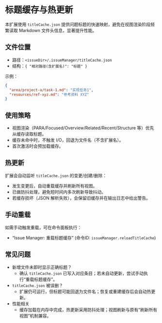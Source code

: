 # 标题缓存与热更新

本扩展使用 `titleCache.json` 提供问题标题的快速映射，避免在视图渲染阶段频繁读取 Markdown 文件头信息，显著提升性能。

## 文件位置

- 路径：`<issueDir>/.issueManager/titleCache.json`
- 结构：`{ "相对路径(含扩展名)": "标题" }`

示例：

```json
{
  "area/project-a/task-1.md": "实现任务1",
  "resources/ref-xyz.md": "参考资料 XYZ"
}
```

## 使用策略

- 视图渲染（PARA/Focused/Overview/Related/Recent/Structure 等）优先从缓存读取标题。
- 缓存未命中时，不触发 I/O，回退为文件名（不含扩展名）。
- 首次激活时会预加载缓存。

## 热更新

扩展会自动监听 `titleCache.json` 的变更/创建/删除：

- 发生变更后，自动重载缓存并刷新所有视图。
- 已做防抖处理，避免短时间内多次刷新导致抖动。
- 若缓存损坏（JSON 解析失败），会保留旧缓存并在输出日志中给出警告。

## 手动重载

如需手动触发重载，可在命令面板执行：

- “Issue Manager: 重载标题缓存” (命令ID: `issueManager.reloadTitleCache`)

## 常见问题

- 新增文件未即时显示正确标题？
  - 确认 `titleCache.json` 已写入对应条目；若未自动更新，尝试手动执行“重载标题缓存”。
- `titleCache.json` 被误删？
  - 扩展仍可运行，但标题可能回退为文件名；恢复或重建缓存后会自动热更新。
- 性能相关
  - 缓存加载在内存中完成，热更新采用防抖处理；视图刷新与原有“刷新所有视图”机制兼容。